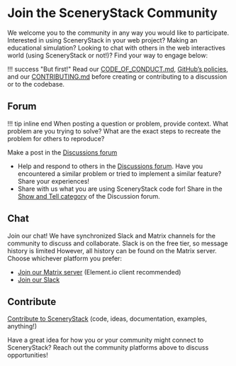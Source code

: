 # Join the SceneryStack Community

We welcome you to the community in any way you would like to participate. Interested in using SceneryStack in your web project? Making an educational simulation? Looking to chat with others in the web interactives world (using SceneryStack or not!)? Find your way to engage below:

!!! success "But first!"
    Read our [CODE\_OF\_CONDUCT.md](./CODE_OF_CONDUCT.md), [GitHub’s policies](https://docs.github.com/en/site-policy/github-terms/github-community-guidelines), and our [CONTRIBUTING.md](./CONTRIBUTING.md) before creating or contributing to a discussion or to the codebase.

## Forum

!!! tip inline end
    When posting a question or problem, provide context. What problem are you trying to solve? What are the exact steps to recreate the problem for others to reproduce?

Make a post in the [Discussions forum](https://github.com/scenerystack/community/discussions/)

- Help and respond to others in the [Discussions forum](https://github.com/orgs/scenerystack/discussions/). Have you encountered a similar problem or tried to implement a similar feature? Share your experiences!
- Share with us what you are using SceneryStack code for! Share in the [Show and Tell category](https://github.com/orgs/scenerystack/discussions/categories/show-and-tell) of the Discussion forum.

## Chat

Join our chat! We have synchronized Slack and Matrix channels for the community to discuss and collaborate. Slack is on the free tier, so message history is limited However, all history can be found on the Matrix server. Choose whichever platform you prefer:

- [Join our Matrix server](https://matrix.to/#/#scenerystack:matrix.org) (Element.io client recommended)
- [Join our Slack](https://join.slack.com/t/scenerystack/shared_invite/zt-22d2r9ruc-GnxYi37iPluFwVkt~LdzGA)

## Contribute

[Contribute to SceneryStack](https://scenerystack.org/community/CONTRIBUTING/) (code, ideas, documentation, examples, anything!)

Have a great idea for how you or your community might connect to SceneryStack? Reach out the community platforms above to discuss opportunities!
